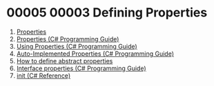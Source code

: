 # 00005 00003 Defining Properties

00001. [Properties](https://learn.microsoft.com/en-us/dotnet/csharp/properties)
00002. [Properties (C# Programming Guide)](https://learn.microsoft.com/en-us/dotnet/csharp/programming-guide/classes-and-structs/properties)
00003. [Using Properties (C# Programming Guide)](https://learn.microsoft.com/en-us/dotnet/csharp/programming-guide/classes-and-structs/using-properties)
00004. [Auto-Implemented Properties (C# Programming Guide)](https://learn.microsoft.com/en-us/dotnet/csharp/programming-guide/classes-and-structs/auto-implemented-properties)
00005. [How to define abstract properties](https://learn.microsoft.com/en-us/dotnet/csharp/programming-guide/classes-and-structs/how-to-define-abstract-properties)
00006. [Interface properties (C# Programming Guide)](https://learn.microsoft.com/en-us/dotnet/csharp/programming-guide/classes-and-structs/interface-properties)
00007. [init (C# Reference)](https://learn.microsoft.com/en-us/dotnet/csharp/language-reference/keywords/init) 